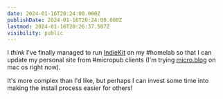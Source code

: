 ```yaml
---
date: 2024-01-16T20:24:00.000Z
publishDate: 2024-01-16T20:24:00.000Z
lastmod: 2024-01-16T20:26:37.507Z
visibility: public
---
```


I _think_ I've finally managed to run [IndieKit](https://getindiekit.com/) on my #homelab so that I can update my personal site from #micropub clients (I'm trying [micro.blog](https://help.micro.blog/t/micro-blog-for-mac/45) on mac os right now).

It's more complex than I'd like, but perhaps I can invest some time into making the install process easier for others!
